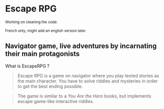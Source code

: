 # Escape RPG

<sub>Working on cleaning the code.</sub>

<sub>French only, might add an english version later.</sub>

## Navigator game, live adventures by incarnating their main protagonists

What is EscapeRPG ?
>Escape RPG is a game on navigator where you play texted stories as the main character.
>You have to solve riddles and mysteries in order to get the best ending possible.

>The game is similar to a _You Are the Hero_ books, but implements escape game-like interactive riddles.
